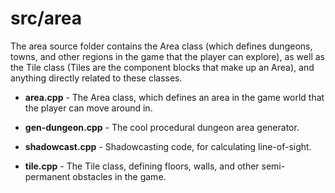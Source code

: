 # src/area

The area source folder contains the Area class (which defines dungeons, towns, and other regions in the game that the player can explore), as well as the Tile
class (Tiles are the component blocks that make up an Area), and anything directly related to these classes.

* **area.cpp** - The Area class, which defines an area in the game world that the player can move around in.

* **gen-dungeon.cpp** - The cool procedural dungeon area generator.

* **shadowcast.cpp** - Shadowcasting code, for calculating line-of-sight.

* **tile.cpp** - The Tile class, defining floors, walls, and other semi-permanent obstacles in the game.
